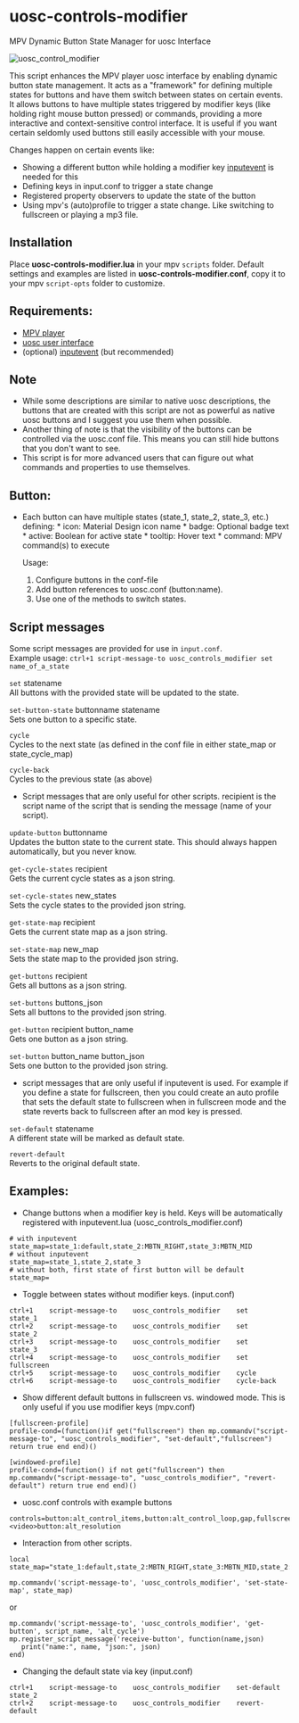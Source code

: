 # uosc-controls-modifier
   MPV Dynamic Button State Manager for uosc Interface

   ![uosc_control_modifier](https://github.com/user-attachments/assets/66d40b9c-b7c6-4147-b69f-2518597c33a8)


   This script enhances the MPV player uosc interface by enabling dynamic button state management. 
   It acts as a "framework" for defining multiple states for buttons and have them switch between states on certain events.
   It allows buttons to have multiple states triggered by modifier keys (like holding right mouse button pressed) or commands, 
   providing a more interactive and context-sensitive control interface. It is useful if you want certain seldomly used buttons
   still easily accessible with your mouse.
   
   Changes happen on certain events like:
   - Showing a different button while holding a modifier key [inputevent](https://github.com/natural-harmonia-gropius/input-event) is needed for this
   - Defining keys in input.conf to trigger a state change
   - Registered property observers to update the state of the button
   - Using mpv's (auto)profile to trigger a state change. Like switching to fullscreen or playing a mp3 file.
  
## Installation
Place **uosc-controls-modifier.lua** in your mpv `scripts` folder.
Default settings and examples are listed in **uosc-controls-modifier.conf**, copy it to your mpv `script-opts` folder to customize.

## Requirements:
  - [MPV player](https://mpv.io/)
  - [uosc user interface](https://github.com/tomasklaen/uosc)
  - (optional) [inputevent](https://github.com/natural-harmonia-gropius/input-event) (but recommended)

## Note
  - While some descriptions are similar to native uosc descriptions, the buttons that are created with this script are not as powerful as native uosc buttons and I suggest you use them when possible. 
  - Another thing of note is that the visibility of the buttons can be controlled via the uosc.conf file. This means you can still hide buttons that you don't want to see.
  - This script is for more advanced users that can figure out what commands and properties to use themselves.

## Button:
- Each button can have multiple states (state_1, state_2, state_3, etc.) defining:
      * icon: Material Design icon name
      * badge: Optional badge text
      * active: Boolean for active state
      * tooltip: Hover text
      * command: MPV command(s) to execute


   Usage:
   1. Configure buttons in the conf-file
   2. Add button references to uosc.conf  (button:name).
   3. Use one of the methods to switch states.

## Script messages
Some script messages are provided for use in `input.conf`.  
Example usage: `ctrl+1 script-message-to uosc_controls_modifier set name_of_a_state`

`set` statename  
All buttons with the provided state will be updated to the state.

`set-button-state` buttonname statename  
Sets one button to a specific state. 

`cycle`   
Cycles to the next state (as defined in the conf file in either state_map or state_cycle_map)

`cycle-back`   
Cycles to the previous state (as above)


- Script messages that are only useful for other scripts. 
recipient is the script name of the script that is sending the message (name of your script).

`update-button` buttonname   
Updates the button state to the current state. This should always happen automatically, but you never know.

`get-cycle-states` recipient   
Gets the current cycle states as a json string.

`set-cycle-states` new_states   
Sets the cycle states to the provided json string.

`get-state-map` recipient   
Gets the current state map as a json string.

`set-state-map` new_map   
Sets the state map to the provided json string.

`get-buttons` recipient   
Gets all buttons as a json string.

`set-buttons` buttons_json   
Sets all buttons to the provided json string.

`get-button` recipient button_name   
Gets one button as a json string.

`set-button` button_name button_json   
Sets one button to the provided json string.


- script messages that are only useful if inputevent is used. 
For example if you define a state for fullscreen, then you could create an auto profile that sets the default state to fullscreen when in fullscreen mode and the state reverts back to fullscreen after an mod key is pressed.

`set-default` statename     
A different state will be marked as default state.

`revert-default`     
Reverts to the original default state.

##  Examples:
   - Change buttons when a modifier key is held. Keys will be automatically registered with inputevent.lua (uosc_controls_modifier.conf)
   ``` 
   # with inputevent
   state_map=state_1:default,state_2:MBTN_RIGHT,state_3:MBTN_MID
   # without inputevent
   state_map=state_1,state_2,state_3
   # without both, first state of first button will be default
   state_map=
   ```
   - Toggle between states without modifier keys. (input.conf)
   ```
   ctrl+1    script-message-to    uosc_controls_modifier    set    state_1
   ctrl+2    script-message-to    uosc_controls_modifier    set    state_2
   ctrl+3    script-message-to    uosc_controls_modifier    set    state_3
   ctrl+4    script-message-to    uosc_controls_modifier    set    fullscreen
   ctrl+5    script-message-to    uosc_controls_modifier    cycle
   ctrl+6    script-message-to    uosc_controls_modifier    cycle-back
   ```

   - Show different default buttons in fullscreen vs. windowed mode. This is only useful if you use modifier keys (mpv.conf)
   ```
   [fullscreen-profile]
   profile-cond=(function()if get("fullscreen") then mp.commandv("script-message-to", "uosc_controls_modifier", "set-default","fullscreen") return true end end)()

   [windowed-profile]
   profile-cond=(function() if not get("fullscreen") then mp.commandv("script-message-to", "uosc_controls_modifier", "revert-default") return true end end)()
   ```
   - uosc.conf controls with example buttons
   ```
   controls=button:alt_control_items,button:alt_control_loop,gap,fullscreen,gap,button:alt_format,gap,<video>button:alt_resolution
   ```
   - Interaction from other scripts.
   ```
   local state_map="state_1:default,state_2:MBTN_RIGHT,state_3:MBTN_MID,state_2:x"

   mp.commandv('script-message-to', 'uosc_controls_modifier', 'set-state-map', state_map)
   ```
   or
   ```
   mp.commandv('script-message-to', 'uosc_controls_modifier', 'get-button', script_name, 'alt_cycle')
   mp.register_script_message('receive-button', function(name,json)
      print("name:", name, "json:", json)
   end)
   ```
   - Changing the default state via key (input.conf)
   ```
   ctrl+1    script-message-to    uosc_controls_modifier    set-default    state_2
   ctrl+2    script-message-to    uosc_controls_modifier    revert-default
   ```